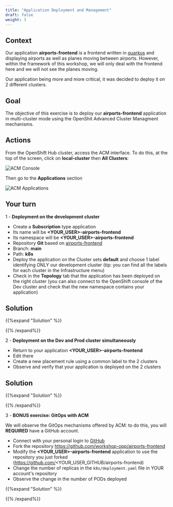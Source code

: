 ```yaml
---
title: "Application Deployment and Management"
draft: false
weight: 3
---
```


## Context

Our application **airports-frontend** is a frontend written in [quarkus](https://quarkus.io) and displaying airports as well as planes moving between airports. However, within the framework of this workshop, we will only deal with the frontend here and we will not see the planes moving.

Our application being more and more critical, it was decided to deploy it on 2 different clusters.


## Goal

The objective of this exercise is to deploy our **airports-frontend** application in multi-cluster mode using the OpenShit Advanced Cluster Managment mechanisms.

## Actions

From the OpenShift Hub cluster, access the ACM interface.
To do this, at the top of the screen, click on **local-cluster** then **All Clusters**:

![ACM Console](/OPP-2023-lab-instruction.github.io/images/acm-startconsole.png)


Then go to the **Applications** section

![ACM Applications](/OPP-2023-lab-instruction.github.io/images/acm-applications.png)


## Your turn 

1 - __Deployment on the development cluster__
- Create a **Subscription** type application
- Its name will be **<YOUR_USER>-airports-frontend**
- Its namespace will be **<YOUR_USER>-airports-frontend**
- Repository **Git** based on [airports-frontend](https://github.com/workshop-opp/airports-frontend.git)
- Branch: **main**
- Path: **k8s**
- Deploy the application on the Cluster sets **default** and choose 1 label identifying ONLY our development cluster (tip: you can find all the labels for each cluster in the Infrastructure menu)
- Check in the **Topology** tab that the application has been deployed on the right cluster (you can also connect to the OpenShift console of the Dev cluster and check that the new namespace contains your application)

## Solution

{{%expand "Solution" %}}


{{% /expand%}}


2 - __Deployment on the Dev and Prod cluster simultaneously__
- Return to your application **<YOUR_USER>-airports-frontend**
- Edit there
- Create a new placement rule using a common label to the 2 clusters
- Observe and verify that your application is deployed on the 2 clusters

## Solution

{{%expand "Solution" %}}


{{% /expand%}}


3 - __BONUS exercise: GitOps with ACM__

We will observe the GitOps mechanisms offered by ACM: to do this, you will **REQUIRED** have a GitHub account.
- Connect with your personal login to [GitHub](https://github.com)
- Fork the repository https://github.com/workshop-opp/airports-frontend
- Modify the **<YOUR_USER>-airports-frontend** application to use the repository you just forked (https://github.com/<YOUR_USER_GITHUB/airports-frontend)
- Change the number of replicas in the `k8s/deployment.yaml` file in YOUR account's repository
- Observe the change in the number of PODs deployed

{{%expand "Solution" %}}


{{% /expand%}}